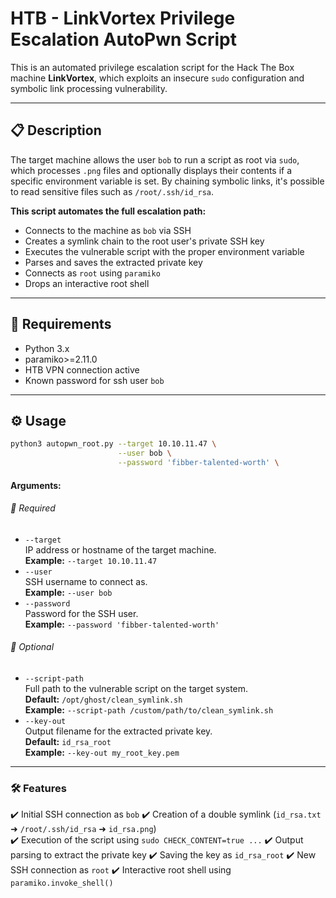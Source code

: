 #  HTB - LinkVortex  Privilege Escalation  AutoPwn Script

This is an automated privilege escalation script for the Hack The Box machine **LinkVortex**, which exploits an insecure `sudo` configuration and symbolic link processing vulnerability.

---
## 📋 Description

The target machine allows the user `bob` to run a script as root via `sudo`, which processes `.png` files and optionally displays their contents if a specific environment variable is set. By chaining symbolic links, it's possible to read sensitive files such as `/root/.ssh/id_rsa`.

**This script automates the full escalation path:**
- Connects to the machine as `bob` via SSH
- Creates a symlink chain to the root user's private SSH key
- Executes the vulnerable script with the proper environment variable
- Parses and saves the extracted private key
- Connects as `root` using `paramiko`
- Drops an interactive root shell

---
## 🧠 Requirements

- Python 3.x
- paramiko>=2.11.0
- HTB VPN connection active
- Known password for ssh user `bob` 

---
## ⚙️ Usage
```bash
python3 autopwn_root.py --target 10.10.11.47 \
                        --user bob \
                        --password 'fibber-talented-worth' \
```
#### Arguments:
###### 🔹 Required
- `--target`  
    IP address or hostname of the target machine.  
    **Example:** `--target 10.10.11.47`
- `--user`  
    SSH username to connect as.  
    **Example:** `--user bob`
- `--password`  
    Password for the SSH user.  
    **Example:** `--password 'fibber-talented-worth'`
###### 🔸 Optional
- `--script-path`  
    Full path to the vulnerable script on the target system.  
    **Default:** `/opt/ghost/clean_symlink.sh`  
    **Example:** `--script-path /custom/path/to/clean_symlink.sh`
- `--key-out`  
    Output filename for the extracted private key.  
    **Default:** `id_rsa_root`  
    **Example:** `--key-out my_root_key.pem`
---
### 🛠️ Features
✔️ Initial SSH connection as `bob`
✔️ Creation of a double symlink (`id_rsa.txt` ➜ `/root/.ssh/id_rsa` ➜ `id_rsa.png`)    
✔️ Execution of the script using `sudo CHECK_CONTENT=true ...`
✔️ Output parsing to extract the private key
✔️ Saving the key as `id_rsa_root`
✔️ New SSH connection as `root`
✔️ Interactive root shell using `paramiko.invoke_shell()`